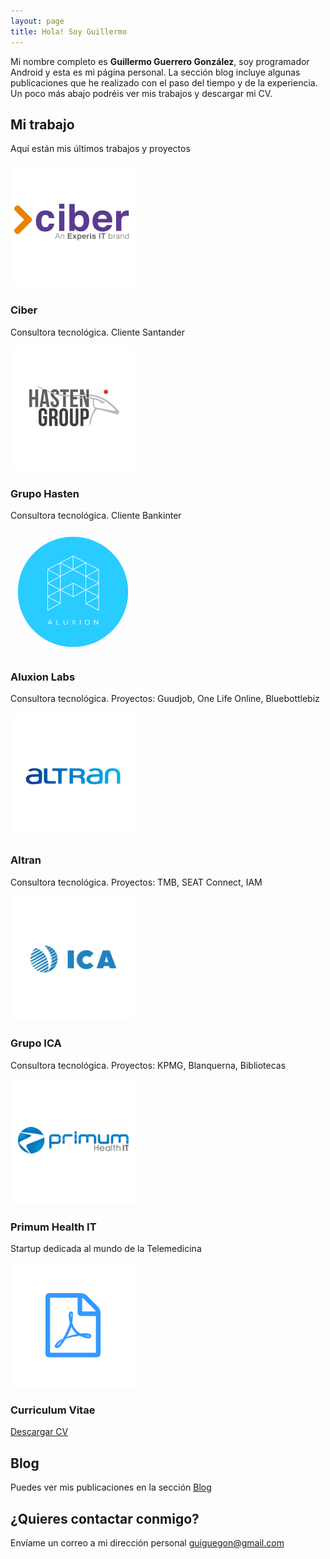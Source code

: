 ```yaml
---
layout: page
title: Hola! Soy Guillermo
---
```


Mi nombre completo es <strong>Guillermo Guerrero González</strong>, soy programador Android y esta es mi página personal. La sección blog incluye algunas publicaciones que he realizado con el paso del tiempo y de la experiencia. Un poco más abajo podréis ver mis trabajos y descargar mi CV.

## Mi trabajo

Aquí están mis últimos trabajos y proyectos

<div>
	<div class="row">
		<div class="4u 12u(mobile)">
			<section class="box style1">
				<img src="images/logo_ciber.png" class="company"/>
				<h3>Ciber</h3>
				<p>Consultora tecnológica. Cliente Santander</p>
				<p></p>
			</section>
		</div>
		<div class="4u 12u(mobile)">
			<section class="box style1">
				<img src="images/logo_hasten.png" class="company"/>
				<h3>Grupo Hasten</h3>
				<p>Consultora tecnológica. Cliente Bankinter</p>
				<p></p>
			</section>
		</div>
		<div class="4u 12u(mobile)">
			<section class="box style1">
				<img src="images/aluxion.png" class="company"/>
				<h3>Aluxion Labs</h3>
				<p>Consultora tecnológica. Proyectos: Guudjob, One Life Online, Bluebottlebiz</p>
				<p></p>
			</section>
		</div>
		<div class="4u 12u(mobile)">
			<section class="box style1">
				<img src="images/altran.png" class="company"/>
				<h3>Altran</h3>
				<p>Consultora tecnológica. Proyectos: TMB, SEAT Connect, IAM</p>
			</section>
		</div>
		<div class="4u 12u(mobile)">
			<section class="box style1">
				<img src="images/ica.png" class="company"/>
				<h3>Grupo ICA</h3>
				<p>Consultora tecnológica. Proyectos: KPMG, Blanquerna, Bibliotecas</p>
			</section>
		</div>
		<div class="4u 12u(mobile)">
			<section class="box style1">
				<img src="images/primum.png" class="company"/>
				<h3>Primum Health IT</h3>
				<p>Startup dedicada al mundo de la Telemedicina</p>
			</section>
		</div>
		<div class="4u 12u(mobile)">
			<section class="box style1">
				<img src="images/cvpdf.png" class="company"/>
				<h3>Curriculum Vitae</h3>
				<a href="CV-Europass guiguegon.pdf" class="button alt">Descargar CV</a>
			</section>
		</div>
	</div>
</div>	

## Blog
Puedes ver mis publicaciones en la sección <a href="blog\">Blog</a>

## ¿Quieres contactar conmigo?

Envíame un correo a mi dirección personal [guiguegon@gmail.com](mailto:guiguegon@gmail.com)
